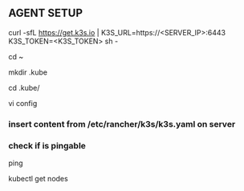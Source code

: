 ## AGENT SETUP

curl -sfL https://get.k3s.io | K3S_URL=https://<SERVER_IP>:6443 K3S_TOKEN=<K3S_TOKEN> sh -

cd ~

mkdir .kube

cd .kube/

vi config

### insert content from /etc/rancher/k3s/k3s.yaml on server


### check if <PUBLIC IP> is pingable

ping <PUBLIC IP>

kubectl get nodes